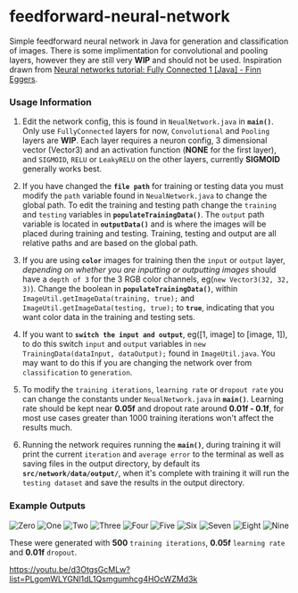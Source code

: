 # feedforward-neural-network

Simple feedforward neural network in Java for generation and classification of images. There is some implimentation for convolutional and pooling layers, however they are still very **WIP** and should not be used. Inspiration drawn from [Neural networks tutorial: Fully Connected 1 [Java] - Finn Eggers](https://www.youtube.com/playlist?list=PLgomWLYGNl1dL1Qsmgumhcg4HOcWZMd3k).

### Usage Information
1. Edit the network config, this is found in `NeualNetwork.java` in **`main()`**. Only use `FullyConnected` layers for now, `Convolutional` and `Pooling` layers are **WIP**. Each layer requires a neuron config, 3 dimensional vector (Vector3) and an activation function (**NONE** for the first layer), and `SIGMOID`, `RELU` or `LeakyRELU` on the other layers, currently **SIGMOID** generally works best.

2. If you have changed the **`file path`** for training or testing data you must modify the `path` variable found in `NeualNetwork.java` to change the global path. To edit the training and testing path change the `training` and `testing` variables in **`populateTrainingData()`**. The `output` path variable is located in **`outputData()`** and is where the images will be placed during training and testing. Training, testing and output are all relative paths and are based on the global path.

3. If you are using **`color`** images for training then the `input` or `output` layer, *depending on whether you are inputting or outputting images* should have a `depth of 3` for the 3 RGB color channels, eg(`new Vector3(32, 32, 3)`). Change the boolean in **`populateTrainingData()`**, within `ImageUtil.getImageData(training, true);` and `ImageUtil.getImageData(testing, true);` to **`true`**, indicating that you want color data in the training and testing sets.

4. If you want to **`switch the input and output`**, eg([1, image] to [image, 1]), to do this switch `input` and `output` variables in `new TrainingData(dataInput, dataOutput);` found in `ImageUtil.java`. You may want to do this if you are changing the network over from `classification` to `generation`.

5. To modify the `training iterations`, `learning rate` or `dropout rate` you can change the constants under `NeualNetwork.java` in **`main()`**. Learning rate should be kept near **0.05f** and dropout rate around **0.01f - 0.1f**, for most use cases greater than 1000 training iterations won't affect the results much. 

6. Running the network requires running the **`main()`**, during training it will print the current `iteration` and `average error` to the terminal as well as saving files in the output directory, by default its **`src/network/data/output/`**, when it's complete with training it will run the `testing dataset` and save the results in the output directory.


### Example Outputs

![Zero](https://github.com/InternetAlien/feedforward-neural-network/blob/main/NeuralNetwork/src/network/data/output/output0.png)
![One](https://github.com/InternetAlien/feedforward-neural-network/blob/main/NeuralNetwork/src/network/data/output/output1.png)
![Two](https://github.com/InternetAlien/feedforward-neural-network/blob/main/NeuralNetwork/src/network/data/output/output2.png)
![Three](https://github.com/InternetAlien/feedforward-neural-network/blob/main/NeuralNetwork/src/network/data/output/output3.png)
![Four](https://github.com/InternetAlien/feedforward-neural-network/blob/main/NeuralNetwork/src/network/data/output/output4.png)
![Five](https://github.com/InternetAlien/feedforward-neural-network/blob/main/NeuralNetwork/src/network/data/output/output5.png)
![Six](https://github.com/InternetAlien/feedforward-neural-network/blob/main/NeuralNetwork/src/network/data/output/output6.png)
![Seven](https://github.com/InternetAlien/feedforward-neural-network/blob/main/NeuralNetwork/src/network/data/output/output7.png)
![Eight](https://github.com/InternetAlien/feedforward-neural-network/blob/main/NeuralNetwork/src/network/data/output/output8.png)
![Nine](https://github.com/InternetAlien/feedforward-neural-network/blob/main/NeuralNetwork/src/network/data/output/output9.png)

These were generated with **500** `training iterations`, **0.05f** `learning rate` and **0.01f** `dropout`.

https://youtu.be/d3OtgsGcMLw?list=PLgomWLYGNl1dL1Qsmgumhcg4HOcWZMd3k
